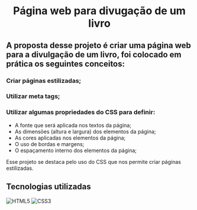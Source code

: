 <h1 align="center"> Página web para divugação de um livro </h1>  

## A proposta desse projeto é criar uma página web para a divulgação de um livro, foi colocado em prática os seguintes conceitos: 

### Criar páginas estilizadas;
### Utilizar meta tags;
### Utilizar algumas propriedades do CSS para definir:
* A fonte que será aplicada nos textos da página;
* As dimensões (altura e largura) dos elementos da página;
* As cores aplicadas nos elementos da página;
* O uso de bordas e margens;
* O espaçamento interno dos elementos da página;
  
Esse projeto se destaca pelo uso do CSS que nos permite criar páginas estilizadas.

## Tecnologias utilizadas

![HTML5](https://img.shields.io/badge/HTML5-E34F26?style=for-the-badge&logo=html5&logoColor=white) ![CSS3](https://img.shields.io/badge/CSS3-1572B6?style=for-the-badge&logo=css3&logoColor=white)

